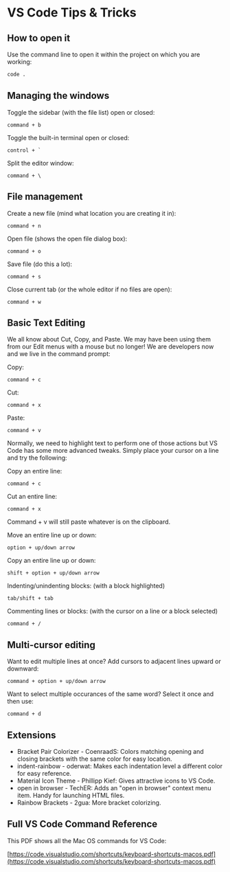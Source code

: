 # VS Code Tips & Tricks

## How to open it

Use the command line to open it within the project on which you are working:

```bash
code .
```

## Managing the windows

Toggle the sidebar \(with the file list\) open or closed:

```text
command + b
```

Toggle the built-in terminal open or closed:

```text
control + `
```

Split the editor window:

```text
command + \
```

## File management

Create a new file \(mind what location you are creating it in\):

```text
command + n
```

Open file \(shows the open file dialog box\):

```text
command + o
```

Save file \(do this a lot\):

```text
command + s
```

Close current tab \(or the whole editor if no files are open\):

```text
command + w
```

## Basic Text Editing

We all know about Cut, Copy, and Paste. We may have been using them from our Edit menus with a mouse but no longer! We are developers now and we live in the command prompt:

Copy:

```text
command + c
```

Cut:

```text
command + x
```

Paste:

```text
command + v
```

Normally, we need to highlight text to perform one of those actions but VS Code has some more advanced tweaks. Simply place your cursor on a line and try the following:

Copy an entire line:

```text
command + c
```

Cut an entire line:

```text
command + x
```

Command + v will still paste whatever is on the clipboard.

Move an entire line up or down:

```text
option + up/down arrow
```

Copy an entire line up or down:

```text
shift + option + up/down arrow
```

Indenting/unindenting blocks: \(with a block highlighted\)

```text
tab/shift + tab
```

Commenting lines or blocks: \(with the cursor on a line or a block selected\)

```text
command + /
```

## Multi-cursor editing

Want to edit multiple lines at once? Add cursors to adjacent lines upward or downward:

```text
command + option + up/down arrow
```

Want to select multiple occurances of the same word? Select it once and then use:

```text
command + d
```

## Extensions

* Bracket Pair Colorizer - CoenraadS: Colors matching opening and closing brackets with the same color for easy location.
* indent-rainbow - oderwat: Makes each indentation level a different color for easy reference.
* Material Icon Theme - Phillipp Kief: Gives attractive icons to VS Code.
* open in browser - TechER: Adds an "open in browser" context menu item. Handy for launching HTML files.
* Rainbow Brackets - 2gua: More bracket colorizing.

## Full VS Code Command Reference

This PDF shows all the Mac OS commands for VS Code:

[https://code.visualstudio.com/shortcuts/keyboard-shortcuts-macos.pdf](https://code.visualstudio.com/shortcuts/keyboard-shortcuts-macos.pdf)

